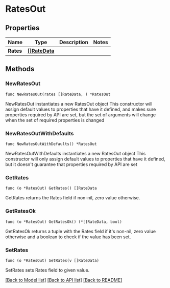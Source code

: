 # RatesOut

## Properties

Name | Type | Description | Notes
------------ | ------------- | ------------- | -------------
**Rates** | [**[]RateData**](RateData.md) |  | 

## Methods

### NewRatesOut

`func NewRatesOut(rates []RateData, ) *RatesOut`

NewRatesOut instantiates a new RatesOut object
This constructor will assign default values to properties that have it defined,
and makes sure properties required by API are set, but the set of arguments
will change when the set of required properties is changed

### NewRatesOutWithDefaults

`func NewRatesOutWithDefaults() *RatesOut`

NewRatesOutWithDefaults instantiates a new RatesOut object
This constructor will only assign default values to properties that have it defined,
but it doesn't guarantee that properties required by API are set

### GetRates

`func (o *RatesOut) GetRates() []RateData`

GetRates returns the Rates field if non-nil, zero value otherwise.

### GetRatesOk

`func (o *RatesOut) GetRatesOk() (*[]RateData, bool)`

GetRatesOk returns a tuple with the Rates field if it's non-nil, zero value otherwise
and a boolean to check if the value has been set.

### SetRates

`func (o *RatesOut) SetRates(v []RateData)`

SetRates sets Rates field to given value.



[[Back to Model list]](../README.md#documentation-for-models) [[Back to API list]](../README.md#documentation-for-api-endpoints) [[Back to README]](../README.md)


